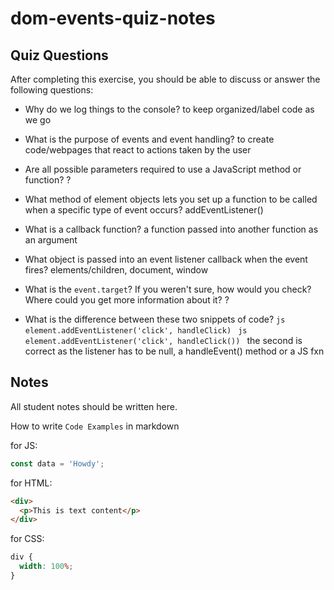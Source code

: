 # dom-events-quiz-notes

## Quiz Questions

After completing this exercise, you should be able to discuss or answer the following questions:

- Why do we log things to the console?
  to keep organized/label code as we go

- What is the purpose of events and event handling?
  to create code/webpages that react to actions taken by the user

- Are all possible parameters required to use a JavaScript method or function?
  ?

- What method of element objects lets you set up a function to be called when a specific type of event occurs?
  addEventListener()

- What is a callback function?
  a function passed into another function as an argument

- What object is passed into an event listener callback when the event fires?
  elements/children, document, window

- What is the `event.target`? If you weren't sure, how would you check? Where could you get more information about it?
  ?

- What is the difference between these two snippets of code?
  `js
    element.addEventListener('click', handleClick)
    `
  `js
    element.addEventListener('click', handleClick())
    `
  the second is correct as the listener has to be null, a handleEvent() method or a JS fxn

## Notes

All student notes should be written here.

How to write `Code Examples` in markdown

for JS:

```javascript
const data = 'Howdy';
```

for HTML:

```html
<div>
  <p>This is text content</p>
</div>
```

for CSS:

```css
div {
  width: 100%;
}
```
